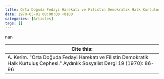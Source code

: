 ```yaml
---
title: Orta Doğuda Fedayi Harekatı ve Filistin Demokratik Halk Kurtuluş Cephesi
date: 1970-05-01 00:00:00 +0100
categories: [Articles]
tags: []
---
```


nan

| Cite this:   |
|--------|
| A. Kerim. "Orta Doğuda Fedayi Harekatı ve Filistin Demokratik Halk Kurtuluş Cephesi." Aydınlık Sosyalist Dergi 19 (1970): 86-96 

